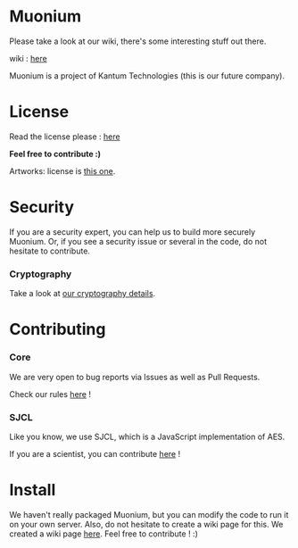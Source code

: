
# Muonium

Please take a look at our wiki, there's some interesting stuff out there.

wiki : [here](https://github.com/muonium/core/wiki)

Muonium is a project of Kantum Technologies (this is our future company).

# License

Read the license please : [here](https://raw.githubusercontent.com/muonium/core/master/LICENSE)

**Feel free to contribute :)**

Artworks: license is [this one](https://creativecommons.org/licenses/by-sa/4.0/legalcode).

# Security

If you are a security expert, you can help us to build more securely Muonium.
Or, if you see a security issue or several in the code, do not hesitate to contribute.

### Cryptography

Take a look at [our cryptography details](https://github.com/muonium/core/wiki/Cryptography-details).

# Contributing

### Core

We are very open to bug reports via Issues as well as Pull Requests.

Check our rules [here](https://github.com/muonium/core/blob/master/CONTRIBUTING.md) !

### SJCL

Like you know, we use SJCL, which is a JavaScript implementation of AES.

If you are a scientist, you can contribute [here](https://github.com/bitwiseshiftleft/sjcl) !

# Install
We haven't really packaged Muonium, but you can modify the code to run it on your own server. Also, do not hesitate to create a wiki page for this.
We created a wiki page [here](https://github.com/muonium/core/wiki/Installation). Feel free to contribute ! :)
